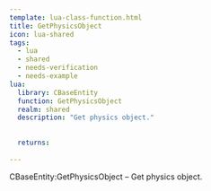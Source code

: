 ```yaml
---
template: lua-class-function.html
title: GetPhysicsObject
icon: lua-shared
tags:
  - lua
  - shared
  - needs-verification
  - needs-example
lua:
  library: CBaseEntity
  function: GetPhysicsObject
  realm: shared
  description: "Get physics object."
  
  
  returns:
    
---
```


<div class="lua__search__keywords">
CBaseEntity:GetPhysicsObject &#x2013; Get physics object.
</div>
